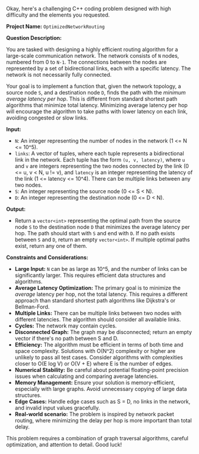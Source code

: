 Okay, here's a challenging C++ coding problem designed with high difficulty and the elements you requested.

**Project Name:** `OptimizedNetworkRouting`

**Question Description:**

You are tasked with designing a highly efficient routing algorithm for a large-scale communication network. The network consists of `N` nodes, numbered from 0 to `N-1`. The connections between the nodes are represented by a set of bidirectional links, each with a specific latency.  The network is not necessarily fully connected.

Your goal is to implement a function that, given the network topology, a source node `S`, and a destination node `D`, finds the path with the *minimum average latency per hop*.  This is different from standard shortest path algorithms that minimize total latency. Minimizing average latency per hop will encourage the algorithm to take paths with lower latency on each link, avoiding congested or slow links.

**Input:**

*   `N`: An integer representing the number of nodes in the network (1 <= N <= 10^5).
*   `links`: A vector of tuples, where each tuple represents a bidirectional link in the network. Each tuple has the form `(u, v, latency)`, where `u` and `v` are integers representing the two nodes connected by the link (0 <= u, v < N, u != v), and `latency` is an integer representing the latency of the link (1 <= latency <= 10^4).  There can be multiple links between any two nodes.
*   `S`: An integer representing the source node (0 <= S < N).
*   `D`: An integer representing the destination node (0 <= D < N).

**Output:**

*   Return a `vector<int>` representing the optimal path from the source node `S` to the destination node `D` that minimizes the average latency per hop. The path should start with `S` and end with `D`.  If no path exists between `S` and `D`, return an empty `vector<int>`. If multiple optimal paths exist, return any one of them.

**Constraints and Considerations:**

*   **Large Input:** `N` can be as large as 10^5, and the number of links can be significantly larger. This requires efficient data structures and algorithms.
*   **Average Latency Optimization:** The primary goal is to minimize the *average* latency per hop, not the total latency. This requires a different approach than standard shortest path algorithms like Dijkstra's or Bellman-Ford.
*   **Multiple Links:** There can be multiple links between two nodes with different latencies. The algorithm should consider all available links.
*   **Cycles:** The network may contain cycles.
*   **Disconnected Graph:** The graph may be disconnected; return an empty vector if there's no path between S and D.
*   **Efficiency:** The algorithm must be efficient in terms of both time and space complexity.  Solutions with O(N^2) complexity or higher are unlikely to pass all test cases.  Consider algorithms with complexities closer to O(E log V) or O(V + E) where E is the number of edges.
*   **Numerical Stability:**  Be careful about potential floating-point precision issues when calculating and comparing average latencies.
*   **Memory Management:** Ensure your solution is memory-efficient, especially with large graphs. Avoid unnecessary copying of large data structures.
*   **Edge Cases:** Handle edge cases such as S = D, no links in the network, and invalid input values gracefully.
*   **Real-world scenario:** The problem is inspired by network packet routing, where minimizing the delay per hop is more important than total delay.

This problem requires a combination of graph traversal algorithms, careful optimization, and attention to detail.  Good luck!
